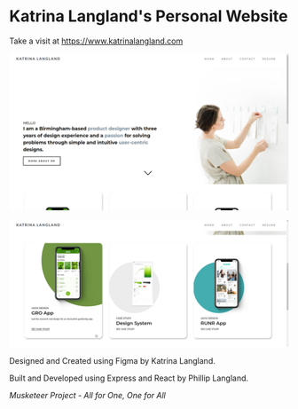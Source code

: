 # Katrina Langland's Personal Website

Take a visit at https://www.katrinalangland.com

![Image 1](/docs/www.katrinalangland.com_(Laptop).png)

![Image 2](/docs/katrinalangland-site-home.png)

Designed and Created using Figma by Katrina Langland.

Built and Developed using Express and React by Phillip Langland.

*Musketeer Project - All for One, One for All*
